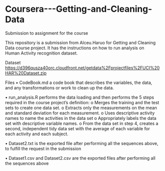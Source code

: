 # Coursera---Getting-and-Cleaning-Data
Submission to assignment for the course

This repository is a submission from Alceu.Haruo for Getting and Cleaning Data course project. It has the instructions on how to run analysis on Human Activity recognition dataset.

Dataset
https://d396qusza40orc.cloudfront.net/getdata%2Fprojectfiles%2FUCI%20HAR%20Dataset.zip 

Files
•	CodeBook.md a code book that describes the variables, the data, and any transformations or work to clean up the data.

•	run_analysis.R performs the data loading and then performs the 5 steps required in the course project’s definition:
  o	Merges the training and the test sets to create one data set.
  o Extracts only the measurements on the mean and standard deviation for each measurement.
  o	Uses descriptive activity names to name the activities in the data set
  o	Appropriately labels the data set with descriptive variable names.
  o	From the data set in step 4, creates a second, independent tidy data set with the average of each variable for each activity and each subject.

•	Dataset2.txt is the exported file after performing all the sequences above, to fulfill the request in the submission

•	Dataset1.csv and Dataset2.csv are the exported files after performing all the sequences above
